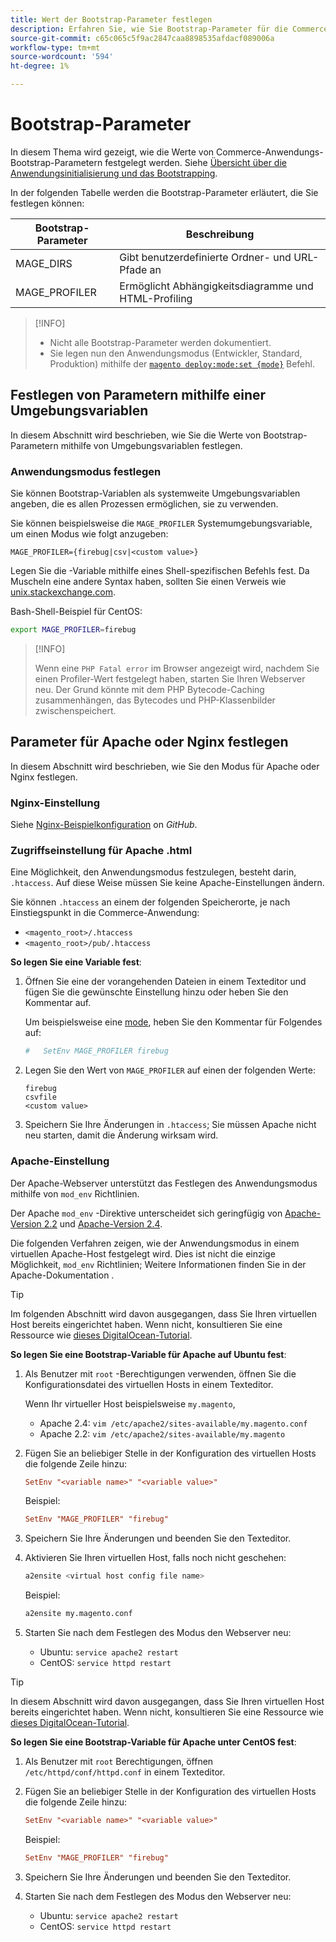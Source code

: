 ```yaml
---
title: Wert der Bootstrap-Parameter festlegen
description: Erfahren Sie, wie Sie Bootstrap-Parameter für die Commerce-Anwendung festlegen.
source-git-commit: c65c065c5f9ac2847caa8898535afdacf089006a
workflow-type: tm+mt
source-wordcount: '594'
ht-degree: 1%

---
```



# Bootstrap-Parameter

In diesem Thema wird gezeigt, wie die Werte von Commerce-Anwendungs-Bootstrap-Parametern festgelegt werden. Siehe [Übersicht über die Anwendungsinitialisierung und das Bootstrapping](initialization.md).

In der folgenden Tabelle werden die Bootstrap-Parameter erläutert, die Sie festlegen können:

| Bootstrap-Parameter | Beschreibung |
| ------------------- | -------------------------------------------- |
| MAGE_DIRS | Gibt benutzerdefinierte Ordner- und URL-Pfade an |
| MAGE_PROFILER | Ermöglicht Abhängigkeitsdiagramme und HTML-Profiling |

>[!INFO]
>
>- Nicht alle Bootstrap-Parameter werden dokumentiert.
>- Sie legen nun den Anwendungsmodus (Entwickler, Standard, Produktion) mithilfe der [`magento deploy:mode:set {mode}`](../cli/set-mode.md) Befehl.


## Festlegen von Parametern mithilfe einer Umgebungsvariablen

In diesem Abschnitt wird beschrieben, wie Sie die Werte von Bootstrap-Parametern mithilfe von Umgebungsvariablen festlegen.

### Anwendungsmodus festlegen

Sie können Bootstrap-Variablen als systemweite Umgebungsvariablen angeben, die es allen Prozessen ermöglichen, sie zu verwenden.

Sie können beispielsweise die `MAGE_PROFILER` Systemumgebungsvariable, um einen Modus wie folgt anzugeben:

```terminal
MAGE_PROFILER={firebug|csv|<custom value>}
```

Legen Sie die -Variable mithilfe eines Shell-spezifischen Befehls fest. Da Muscheln eine andere Syntax haben, sollten Sie einen Verweis wie [unix.stackexchange.com][unix-stackx].

Bash-Shell-Beispiel für CentOS:

```bash
export MAGE_PROFILER=firebug
```

>[!INFO]
>
>Wenn eine `PHP Fatal error` im Browser angezeigt wird, nachdem Sie einen Profiler-Wert festgelegt haben, starten Sie Ihren Webserver neu. Der Grund könnte mit dem PHP Bytecode-Caching zusammenhängen, das Bytecodes und PHP-Klassenbilder zwischenspeichert.

## Parameter für Apache oder Nginx festlegen

In diesem Abschnitt wird beschrieben, wie Sie den Modus für Apache oder Nginx festlegen.

### Nginx-Einstellung

Siehe [Nginx-Beispielkonfiguration] on _GitHub_.

### Zugriffseinstellung für Apache .html

Eine Möglichkeit, den Anwendungsmodus festzulegen, besteht darin, `.htaccess`. Auf diese Weise müssen Sie keine Apache-Einstellungen ändern.

Sie können `.htaccess` an einem der folgenden Speicherorte, je nach Einstiegspunkt in die Commerce-Anwendung:

- `<magento_root>/.htaccess`
- `<magento_root>/pub/.htaccess`

**So legen Sie eine Variable fest**:

1. Öffnen Sie eine der vorangehenden Dateien in einem Texteditor und fügen Sie die gewünschte Einstellung hinzu oder heben Sie den Kommentar auf.

   Um beispielsweise eine [mode](application-modes.md), heben Sie den Kommentar für Folgendes auf:

   ```conf
   #   SetEnv MAGE_PROFILER firebug
   ```

1. Legen Sie den Wert von `MAGE_PROFILER` auf einen der folgenden Werte:

   ```terminal
   firebug
   csvfile
   <custom value>
   ```

1. Speichern Sie Ihre Änderungen in `.htaccess`; Sie müssen Apache nicht neu starten, damit die Änderung wirksam wird.

### Apache-Einstellung

Der Apache-Webserver unterstützt das Festlegen des Anwendungsmodus mithilfe von `mod_env` Richtlinien.

Der Apache `mod_env` -Direktive unterscheidet sich geringfügig von [Apache-Version 2.2] und [Apache-Version 2.4].

Die folgenden Verfahren zeigen, wie der Anwendungsmodus in einem virtuellen Apache-Host festgelegt wird. Dies ist nicht die einzige Möglichkeit, `mod_env` Richtlinien; Weitere Informationen finden Sie in der Apache-Dokumentation .

>[!TIP]
>
>Im folgenden Abschnitt wird davon ausgegangen, dass Sie Ihren virtuellen Host bereits eingerichtet haben. Wenn nicht, konsultieren Sie eine Ressource wie [dieses DigitalOcean-Tutorial](https://www.digitalocean.com/community/tutorials/how-to-set-up-apache-virtual-hosts-on-ubuntu-14-04-lts).

**So legen Sie eine Bootstrap-Variable für Apache auf Ubuntu fest**:

1. Als Benutzer mit `root` -Berechtigungen verwenden, öffnen Sie die Konfigurationsdatei des virtuellen Hosts in einem Texteditor.

   Wenn Ihr virtueller Host beispielsweise `my.magento`,

   - Apache 2.4: `vim /etc/apache2/sites-available/my.magento.conf`
   - Apache 2.2: `vim /etc/apache2/sites-available/my.magento`

1. Fügen Sie an beliebiger Stelle in der Konfiguration des virtuellen Hosts die folgende Zeile hinzu:

   ```conf
   SetEnv "<variable name>" "<variable value>"
   ```

   Beispiel:

   ```conf
   SetEnv "MAGE_PROFILER" "firebug"
   ```

1. Speichern Sie Ihre Änderungen und beenden Sie den Texteditor.
1. Aktivieren Sie Ihren virtuellen Host, falls noch nicht geschehen:

   ```bash
   a2ensite <virtual host config file name>
   ```

   Beispiel:

   ```bash
   a2ensite my.magento.conf
   ```

1. Starten Sie nach dem Festlegen des Modus den Webserver neu:

   - Ubuntu: `service apache2 restart`
   - CentOS: `service httpd restart`

>[!TIP]
>
>In diesem Abschnitt wird davon ausgegangen, dass Sie Ihren virtuellen Host bereits eingerichtet haben. Wenn nicht, konsultieren Sie eine Ressource wie [dieses DigitalOcean-Tutorial](https://www.digitalocean.com/community/tutorials/how-to-set-up-apache-virtual-hosts-on-centos-6).

**So legen Sie eine Bootstrap-Variable für Apache unter CentOS fest**:

1. Als Benutzer mit `root` Berechtigungen, öffnen `/etc/httpd/conf/httpd.conf` in einem Texteditor.

1. Fügen Sie an beliebiger Stelle in der Konfiguration des virtuellen Hosts die folgende Zeile hinzu:

   ```conf
   SetEnv "<variable name>" "<variable value>"
   ```

   Beispiel:

   ```conf
   SetEnv "MAGE_PROFILER" "firebug"
   ```

1. Speichern Sie Ihre Änderungen und beenden Sie den Texteditor.

1. Starten Sie nach dem Festlegen des Modus den Webserver neu:

   - Ubuntu: `service apache2 restart`
   - CentOS: `service httpd restart`

<!-- link definitions -->

[Apache-Version 2.2]: http://httpd.apache.org/docs/2.2/mod/mod_env.html#setenv
[Apache-Version 2.4]: http://httpd.apache.org/docs/2.4/mod/mod_env.html#setenv
[Nginx-Beispielkonfiguration]: https://github.com/magento/magento2/blob/2.4/nginx.conf.sample#L16
[unix-stackx]: https://unix.stackexchange.com/questions/117467/how-to-permanently-set-environmental-variables
